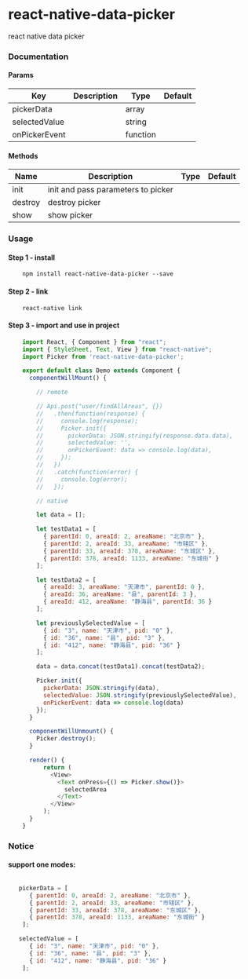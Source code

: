 # react-native-data-picker
react native data picker

### Documentation

#### Params

|Key | Description | Type | Default|
| --- | ----------- | ---- | ------ |
|pickerData            |            |array   |                   |
|selectedValue         |            |string  |                   |
|onPickerEvent         |            |function|                   |

#### Methods

|Name | Description | Type | Default|
| --- | ----------- | ---- | ------ |
|init         |init and pass parameters to picker      |     |   |
|destroy      |destroy picker                          |     |   |
|show         |show picker                             |     |   |

### Usage

#### Step 1 - install

```
	npm install react-native-data-picker --save
```

#### Step 2 - link

```
	react-native link
```

#### Step 3 - import and use in project

```javascript
    import React, { Component } from "react";
    import { StyleSheet, Text, View } from "react-native";
    import Picker from 'react-native-data-picker';

    export default class Demo extends Component {
      componentWillMount() {

        // remote

        // Api.post("user/findAllAreas", {})
        //   .then(function(response) {
        //     console.log(response);
        //     Picker.init({
        //       pickerData: JSON.stringify(response.data.data),
        //       selectedValue: '',
        //       onPickerEvent: data => console.log(data),
        //     });
        //   })
        //   .catch(function(error) {
        //     console.log(error);
        //   });

        // native

        let data = [];

        let testData1 = [
          { parentId: 0, areaId: 2, areaName: "北京市" },
          { parentId: 2, areaId: 33, areaName: "市辖区" },
          { parentId: 33, areaId: 378, areaName: "东城区" },
          { parentId: 378, areaId: 1133, areaName: "东城街" }
        ];

        let testData2 = [
          { areaId: 3, areaName: "天津市", parentId: 0 },
          { areaId: 36, areaName: "县", parentId: 3 },
          { areaId: 412, areaName: "静海县", parentId: 36 }
        ];

        let previouslySelectedValue = [
          { id: "3", name: "天津市", pid: "0" },
          { id: "36", name: "县", pid: "3" },
          { id: "412", name: "静海县", pid: "36" }
        ];

        data = data.concat(testData1).concat(testData2);

        Picker.init({
          pickerData: JSON.stringify(data),
          selectedValue: JSON.stringify(previouslySelectedValue),
          onPickerEvent: data => console.log(data)
        });
      }

      componentWillUnmount() {
        Picker.destroy();
      }

      render() {
          return (
            <View>
              <Text onPress={() => Picker.show()}>
                selectedArea
              </Text>
            </View>
          );
      }
    }


```

### Notice

#### support one modes:
```javascript

   pickerData = [
      { parentId: 0, areaId: 2, areaName: "北京市" },
      { parentId: 2, areaId: 33, areaName: "市辖区" },
      { parentId: 33, areaId: 378, areaName: "东城区" },
      { parentId: 378, areaId: 1133, areaName: "东城街" }
    ];

   selectedValue = [
      { id: "3", name: "天津市", pid: "0" },
      { id: "36", name: "县", pid: "3" },
      { id: "412", name: "静海县", pid: "36" }
    ];

```

